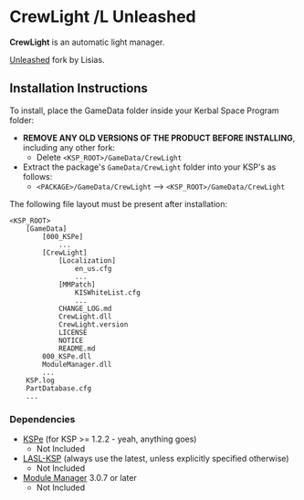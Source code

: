 # CrewLight /L Unleashed

**CrewLight** is an automatic light manager.

[Unleashed](https://ksp.lisias.net/add-ons-unleashed/) fork by Lisias.


## Installation Instructions

To install, place the GameData folder inside your Kerbal Space Program folder:

* **REMOVE ANY OLD VERSIONS OF THE PRODUCT BEFORE INSTALLING**, including any other fork:
	+ Delete `<KSP_ROOT>/GameData/CrewLight`
* Extract the package's `GameData/CrewLight` folder into your KSP's as follows:
	+ `<PACKAGE>/GameData/CrewLight` --> `<KSP_ROOT>/GameData/CrewLight`

The following file layout must be present after installation:

```
<KSP_ROOT>
	[GameData]
		[000_KSPe]
			...
		[CrewLight]
			[Localization]
				en_us.cfg
				...
			[MMPatch]
				KISWhiteList.cfg
				...
			CHANGE_LOG.md
			CrewLight.dll
			CrewLight.version
			LICENSE
			NOTICE
			README.md
		000_KSPe.dll
		ModuleManager.dll
		...
	KSP.log
	PartDatabase.cfg
	...
```

### Dependencies

* [KSPe](https://github.com/net-lisias-ksp/KSPe/releases/) (for KSP >= 1.2.2 - yeah, anything goes)
	+ Not Included
* [LASL-KSP](https://github.com/net-lisias-ksp/LASL-KSP/releases/) (always use the latest, unless explicitly specified otherwise)
	+ Not Included
* [Module Manager](https://forum.kerbalspaceprogram.com/index.php?/topic/50533-*) 3.0.7 or later
	+ Not Included
